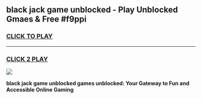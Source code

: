 
## black jack game unblocked - Play Unblocked Gmaes & Free #f9ppi
<h3>
<a href="https://premium.freeplayer.one?title=black_jack_game_unblocked&ref=01M">CLICK TO PLAY</a></h3>
<hr>

<h3>
<a href="https://premium.freeplayer.one?title=black_jack_game_unblocked&ref=01M">CLICK 2 PLAY</a>
  
</h3>

<a href="https://premium.freeplayer.one?title=black_jack_game_unblocked&ref=01M"><img src="https://clearcache.store/games.png"></a>


**black jack game unblocked games unblocked: Your Gateway to Fun and Accessible Online Gaming**
